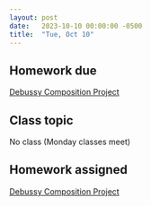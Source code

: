 ```yaml
---
layout: post
date:   2023-10-10 00:00:00 -0500
title:  "Tue, Oct 10"
---
```


## Homework due

[Debussy Composition Project](https://gmuedu-my.sharepoint.com/:f:/g/personal/mlavengo_gmu_edu/Ej6qhOulVg1IszRvygbKKiABl2k72jJo9pBraUV4vLtewQ?e=lL7nX8)

## Class topic

No class (Monday classes meet)

## Homework assigned

[Debussy Composition Project](https://gmuedu-my.sharepoint.com/:f:/g/personal/mlavengo_gmu_edu/Ej6qhOulVg1IszRvygbKKiABl2k72jJo9pBraUV4vLtewQ?e=lL7nX8)

